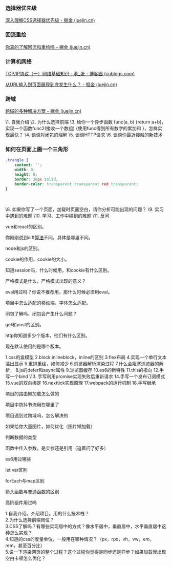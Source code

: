 



### 选择器优先级

[深入理解CSS选择器优先级 - 掘金 (juejin.cn)](https://juejin.cn/post/6844903709772611592)

### 回流重绘

[你真的了解回流和重绘吗 - 掘金 (juejin.cn)](https://juejin.cn/post/6844903779700047885)

### 计算机网络

[TCP/IP协议（一）网络基础知识 - 老_张 - 博客园 (cnblogs.com)](https://www.cnblogs.com/imyalost/p/6086808.html)

[从URL输入到页面展现到底发生什么？ - 掘金 (juejin.cn)](https://juejin.cn/post/6844903784229896199)

### 跨域

[跨域的多种解决方案 - 掘金 (juejin.cn)](https://juejin.cn/post/6999977495550394404)

\1. 自我介绍 
  \2. 为什么选择前端 
  \3. 给你一个异步函数 func(a, b) {return a+b}，实现一个函数func2(接收一个数组) {使用func得到所有数字的累加和 }，怎样实现最快？ 
  \4. 谈谈对闭包的理解 
  \5. 谈谈HTTP请求 
  \6. 谈谈你最近接触的新技术 

###   如何在页面上画一个三角形 

```css
.trangle {
	content: '';
	width: 0;
	height: 0;
	border: 30px solid;
	border-color: transparent transparent red transparent;
}
```

​	 

 \8. 如果你写了一个页面，加载时页面空白，请你分析可能出现的问题？ 
  \9. 实习中遇到的难题 
  \10. 学习、工作中碰到的难题 
  \11. 反问

 vue和react的区别。

 你刚刚说到diff[算法]()不同，具体是哪里不同。

 node和js的区别。

 cookie的作用，cookie的大小。

 知道session吗，什么时候用，和cookie有什么区别。

 严格模式是什么，严格模式出现的意义？

 eval用过吗？你说不推荐用，那什么时候必须用eval。

 项目中怎么适配的移动端，字体怎么适配。

 闭包了解吗，闭包会产生什么问题？

 get和post的区别。

 http你知道多少个版本，他们有什么区别。

 现在默认使用的是哪个版本。

1.css的盒模型 
 2.block  inlineblock，inline的区别 
 3.flex布局 
 4.实现一个单行文本溢出显示 
 5.重排重绘，如何减少 
 6.浏览器解析渲染过程 
 7.什么会阻塞浏览器的解析， 
 8.js的defer和async属性 
 9.浏览器缓存 
 10.es6的新特性 
 11.this的指向 
 12.手写一个bind 
 \13. 手写利用promise实现失败后重新请求 
 14.手写一个发布订阅模式 
 15.vue的双向绑定 
 16.nexttick实现原理 
 17.webpack的运行机制 
 18.手写继承

项目的路由懒加载怎么做的 

 项目中防抖节流用在哪里了 

 项目遇到过跨域吗，怎么解决的 

 如果给你大量图片，如何优化（图片懒加载） 

 判断数据的类型 

 函数中传入参数，是实参还是引用（追着问了好多） 

 es6用过哪些 

 let var区别 

 forEach与map区别 

 箭头函数与普通函数的区别 

 高阶组件用过吗

1.自我介绍。介绍项目。用的什么技术栈？  
2.为什么选择前端岗位？  
3.CSS了解吗？有哪些实现居中的方式？像水平居中，垂直居中，水平垂直居中这种怎么实现？  
4.知道的css的度量单位，一般用在哪种情况？（px，rpx，vh，vw，em，rem，甚至百分比）  
5.说一下渲染网页的整个过程？这个过程你觉得是同步还是异步？如果加载慢出现空白卡顿怎么优化？  
